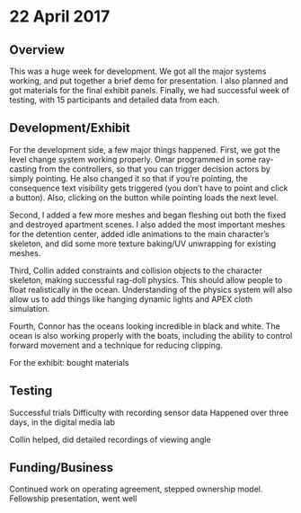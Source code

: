 # 22 April 2017

## Overview

This was a huge week for development. We got all the major systems working, and put together a brief demo for presentation. I also planned and got materials for the final exhibit panels. Finally, we had successful week of testing, with 15 participants and detailed data from each.

## Development/Exhibit

For the development side, a few major things happened. First, we got the level change system working properly. Omar programmed in some ray-casting from the controllers, so that you can trigger decision actors by simply pointing. He also changed it so that if you’re pointing, the consequence text visibility gets triggered (you don’t have to point and click a button). Also, clicking on the button while pointing loads the next level.

Second, I added a few more meshes and began fleshing out both the fixed and destroyed apartment scenes. I also added the most important meshes for the detention center, added idle animations to the main character’s skeleton, and did some more texture baking/UV unwrapping for existing meshes.

Third, Collin added constraints and collision objects to the character skeleton, making successful rag-doll physics. This should allow people to float realistically in the ocean. Understanding of the physics system will also allow us to add things like hanging dynamic lights and APEX cloth simulation.

Fourth, Connor has the oceans looking incredible in black and white. The ocean is also working properly with the boats, including the ability to control forward movement and a technique for reducing clipping.

For the exhibit: bought materials

## Testing

Successful trials
Difficulty with recording sensor data
Happened over three days, in the digital media lab

Collin helped, did detailed recordings of viewing angle

## Funding/Business

Continued work on operating agreement, stepped ownership model.
Fellowship presentation, went well
